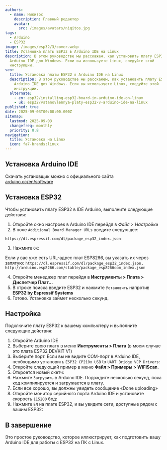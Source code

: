 ```yaml
---
authors:
  - name: Никитос
    description: Главный редактор
    avatar:
      src: /images/avatars/niqitos.jpg
tags:
  - Arduino
  - ESP32
image: /images/esp32/3/cover.webp
title: Установка платы ESP32 в Arduino IDE на Linux
description: В этом руководстве мы расскажем, как установить плату ESP32 в
  Arduino IDE для Windows. Если вы используете Linux, следуйте этой
  инструкции.
seo:
  title: Установка платы ESP32 в Arduino IDE на Linux
  description: В этом руководстве мы расскажем, как установить плату ESP32 в
    Arduino IDE для Windows. Если вы используете Linux, следуйте этой
    инструкции.
  alternate:
    - en: esp32/installing-esp32-board-in-arduino-ide-on-linux
    - uk: esp32/vstanovlennya-platy-esp32-v-arduino-ide-na-linux
published: true
date: 2025-09-03T00:00:00.000Z
sitemap:
  lastmod: 2025-09-03
  changefreq: monthly
  priority: 0.8
navigation:
  title: Установка на Linux
  icon: fa7-brands:linux
---
```


## Установка Arduino IDE

Скачать установщик можно с официального сайта [arduino.cc/en/software](https://www.arduino.cc/en/software)

## Установка ESP32

Чтобы установить плату ESP32 в IDE Arduino, выполните следующие действия:

1. Откройте окно настроек в Arduino IDE перейдя в *Файл > Настройки*
2. В поле `Additional Board Manager URLs` введите следующее:

```text
https://dl.espressif.com/dl/package_esp32_index.json
```

3. Нажмите `ОК`:

Если у вас уже есть URL-адрес плат ESP8266, вы указать их через запятую: `https://dl.espressif.com/dl/package_esp32_index.json, http://arduino.esp8266.com/stable/package_esp8266com_index.json`

4. Откройте менеджер плат перейдя в **Инструменты > Плата > Диспетчер Плат…**
5. В строке поиска введите ESP32 и нажмите `Установить` напротив **ESP32 by Espressif Systems**
6. Готово. Установка займет несколько секунд.

## Настройка

Подключите плату ESP32 к вашему компьютеру и выполните следующие действия:

1. Откройте Arduino IDE
2. Выберите свою плату в меню **Инструменты > Плата** (в моем случае это плата ESP32 DEVKIT V1)
3. Выберите порт. Если вы не видите COM-порт в Arduino IDE, необходимо установить `ESP32 CP210x USB` to `UART Bridge VCP Drivers`:
4. Откройте следующий пример в меню **Файл > Примеры > WiFiScan**.
5. Откроется новый скетч:
6. Нажмите `Загрузить` в Arduino IDE. Подождите несколько секунд, пока код компилируется и загружается в плату.
7. Если все хорошо, вы должны увидеть сообщение «Done uploading»
8. Откройте монитор серийного порта Arduino IDE и установите скорость `115200` бод:
9. Нажмите `EN` на плате ESP32, и вы увидите сети, доступные рядом с вашим ESP32:

## В завершение

Это простое руководство, которое иллюстрирует, как подготовить вашу Arduino IDE для работы с ESP32 на ПК с Linux.
